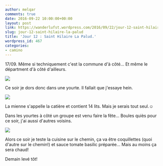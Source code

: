 ```yaml
---
author: melqar
comments: true
date: 2016-09-22 10:00:00+00:00
layout: post
link: https://wanderlufst.wordpress.com/2016/09/22/jour-12-saint-hilaire-la-palud/
slug: jour-12-saint-hilaire-la-palud
title: 'Jour 12 : Saint Hilaire La Palud.'
wordpress_id: 467
categories:
- camino
---
```


17/09. Même si techniquement c'est la commune d'à côté... Et même le départment d'à côté d'ailleurs.

[![](http://wanderlufst.files.wordpress.com/2016/09/wp-image-301552394jpg.jpg)](http://wanderlufst.files.wordpress.com/2016/09/wp-image-301552394jpg.jpg)

Ce soir je dors donc dans une yourte. Il fallait que j'essaye hein.

[![](http://wanderlufst.files.wordpress.com/2016/09/wp-image-357536678jpg.jpg)](http://wanderlufst.files.wordpress.com/2016/09/wp-image-357536678jpg.jpg)

La mienne s'appelle la catière et contient 14 lits. Mais je serais tout seul.☺

Dans les yourtes à côté un groupe est venu faire la fête... Boules quiès pour ce soir, j'ai aussi d'autres voisins.

[![](http://wanderlufst.files.wordpress.com/2016/09/wp-image-151218700jpg.jpg)](http://wanderlufst.files.wordpress.com/2016/09/wp-image-151218700jpg.jpg)

Alors ce soir je teste la cuisine sur le chemin, ça va être coquillettes (quoi d'autre sur le chemin!) et sauce tomate basilic préparée... Mais au moins ça sera chaud!

Demain levé tôt!

